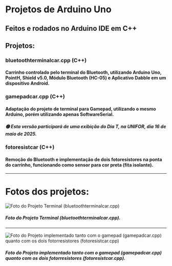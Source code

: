 # Projetos de Arduino Uno
## Feitos e rodados no Arduino IDE em C++

## Projetos:

###   bluetoothterminalcar.cpp (C++)
####     Carrinho controlado pelo terminal do Bluetooth, utilizando Arduino Uno, PointH, Shield v5.0, Módulo Bluetooth (HC-05) e Aplicativo Dabble em um dispositivo Android.

###   gamepadcar.cpp (C++)
####     Adaptação do projeto de terminal para Gamepad, utilizando o mesmo Arduino, porém utilizando apenas SoftwareSerial.
#####         🟢 Esta versão participará de uma exibição do Dia T, na UNIFOR, dia 16 de maio de 2025.

###   fotoresistcar (C++)
####     Remoção do Bluetooth e implementação de dois fotoresistores na ponta do carrinho, funcionando como sensor para cor preta (fita isolante).

---
# Fotos dos projetos: 

![Foto do Projeto Terminal (bluetoothterminalcar.cpp)](https://i.ibb.co/ZjM6QSc/699f370e-159c-424d-bdff-1391b6808f61.jpg)

##### Foto do Projeto Terminal (bluetoothterminalcar.cpp).

---

![Foto do Projeto implementado tanto com o gamepad (gamepadcar.cpp) quanto com os dois fotorresistores (fotoresistcar.cpp)](https://i.ibb.co/Rrf5JjF/eaa4ea39-87b5-49b1-9a96-65573fbb04ed.jpg)

##### Foto do Projeto implementado tanto com o gamepad (gamepadcar.cpp) quanto com os dois fotorresistores (fotoresistcar.cpp).
